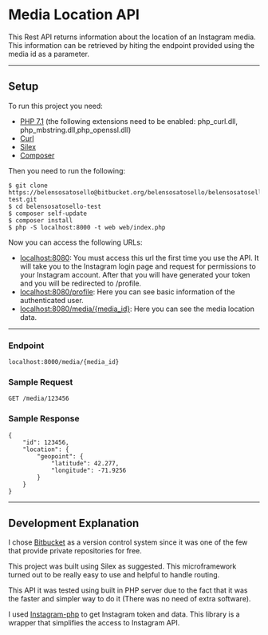 # **Media Location API**

This Rest API returns information about the location of an Instagram media. This information can be retrieved by hiting the endpoint provided using the media id as a parameter.

* * *
## **Setup**

To run this project you need:

- [PHP 7.1](http://windows.php.net/download#php-7.1) (the following extensions need to be enabled: php\_curl.dll, php\_mbstring.dll,php\_openssl.dll)
- [Curl](https://gist.github.com/VersatilityWerks/5719158/download)
- [Silex](http://silex.sensiolabs.org/)
- [Composer](https://getcomposer.org/)

Then you need to run the following:

    $ git clone https://belensosatosello@bitbucket.org/belensosatosello/belensosatosello-test.git
    $ cd belensosatosello-test
    $ composer self-update
    $ composer install
    $ php -S localhost:8000 -t web web/index.php

Now you can access the following URLs:

- [localhost:8080](localhost:8080): You must access this url the first time you use the API. It will take you to the Instagram login page and request for permissions to your Instagram account. After that you will have generated your token and you will be redirected to /profile.
- [localhost:8080/profile](localhost:8080/prodile): Here you can see basic information of the authenticated user.
- [localhost:8080/media/{media\_id}](http://localhost:8000/media/1402451097368744018_1173952339): Here you can see the media location data.

* * *
### Endpoint

    localhost:8000/media/{media_id}

### Sample Request
    GET /media/123456


### Sample Response
    {
        "id": 123456,
        "location": {
            "geopoint": {
                "latitude": 42.277,
                "longitude": -71.9256
            }
        }
    }


* * *
## **Development Explanation**
I chose [Bitbucket](https://bitbucket.org/) as a version control system since it was one of the few that provide private repositories for free. 

This project was built using Silex as suggested. This microframework turned out to be really easy to use and helpful to handle routing.  

This API it was tested using built in PHP server due to the fact that it was the faster and simpler way to do it (There was no need of extra software). 

I used [Instagram-php](https://github.com/haridarshan/instagram-php) to get Instagram token and data. This library is a wrapper that simplifies the access to Instagram API.
